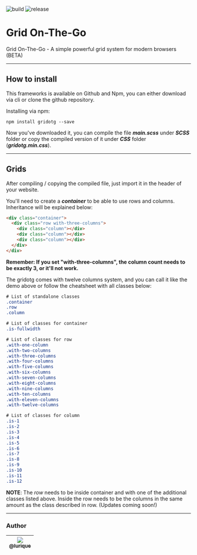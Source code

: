![build](https://travis-ci.org/lurique/gridotg.svg?branch=master)
![release](https://lhenrique.com.br/img/gridotg/release.svg)

# Grid On-The-Go
Grid On-The-Go - A simple powerful grid system for modern browsers (BETA)

---
## How to install
This frameworks is available on Github and Npm, you can either download via cli or clone the github repository.

Installing via npm:
```{r, engine='bash', count_lines}
npm install gridotg --save
```
Now you've downloaded it, you can compile the file ***main.scss*** under ***SCSS*** folder or copy the compiled version of it under ***CSS*** folder (***gridotg.min.css***).

---
## Grids
After compiling / copying the compiled file, just import it in the header of your website.

You'll need to create a ***container*** to be able to use rows and columns.
Inheritance will be explained below:

```html
<div class="container">
  <div class="row with-three-columns">
    <div class="column"></div>
    <div class="column"></div>
    <div class="column"></div>
  </div>
</div>
```

**Remember: If you set "with-three-columns", the column count needs to be exactly 3, or it'll not work.**

The gridotg comes with twelve columns system, and you can call it like the demo above or follow the cheatsheet with all classes below:

```css
# List of standalone classes
.container
.row
.column

# List of classes for container
.is-fullwidth

# List of classes for row
.with-one-column
.with-two-columns
.with-three-columns
.with-four-columns
.with-five-columns
.with-six-columns
.with-seven-columns
.with-eight-columns
.with-nine-columns
.with-ten-columns
.with-eleven-columns
.with-twelve-columns

# List of classes for column
.is-1
.is-2
.is-3
.is-4
.is-5
.is-6
.is-7
.is-8
.is-9
.is-10
.is-11
.is-12
```

**NOTE**: The *row* needs to be inside container and with one of the additional classes listed above. Inside the row needs to be the columns in the same amount as the class described in row. (Updates coming soon!)

---
### Author
| [<img src="https://avatars0.githubusercontent.com/u/18560758?v=4&u=a081aceab30289c595d3a0a6acf96e13d12fbc8a&s=115"><br><sub>@lurique</sub>](https://github.com/lurique) |
| :---: |
